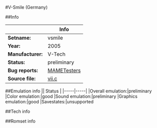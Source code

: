#V-Smile (Germany)

##Info

||Info|
|-----|-----|
|**Setname:**|vsmile
|**Year:**|2005
|**Manufacturer:**|V-Tech
|**Status:**|preliminary
|**Bug reports:**|[MAMETesters](http://mametesters.org/view_all_set.php?type=1&temporary=y&search=vii.c)
|**Source file:**|[vii.c](https://github.com/mamedev/mame/blob/master/src/mess/drivers/vii.c)

##Emulation info
|| Status |
|-----|-----|
|Overall emulation:|preliminary
|Color emulation:|good
|Sound emulation:|preliminary
|Graphics emulation:|good
|Savestates:|unsupported

##Tech info

##Romset info

<!--- START OF EDITED COMMENT DO NOT TOUCH TEXT ABOVE-->
